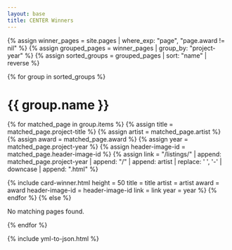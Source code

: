 ```yaml
---
layout: base
title: CENTER Winners
---
```


{% assign winner_pages = site.pages | where_exp: "page", "page.award != nil" %}
{% assign grouped_pages = winner_pages | group_by: "project-year" %}
{% assign sorted_groups = grouped_pages | sort: "name" | reverse %}

{% for group in sorted_groups %}
<h1>{{ group.name }}</h1> <!-- Year as a large heading -->

{% for matched_page in group.items %}
  {% assign title = matched_page.project-title %}
  {% assign artist = matched_page.artist %}
  {% assign award = matched_page.award %}
  {% assign year = matched_page.project-year %}
  {% assign header-image-id = matched_page.header-image-id %}
  {% assign link = "/listings/" | append: matched_page.project-year | append: "/" | append: artist | replace: ' ', '-' | downcase  | append: ".html" %} 

  {% include card-winner.html
    height = 50
    title = title
    artist = artist
    award = award
    header-image-id = header-image-id
    link = link
    year = year
  %}
{% endfor %}
{% else %}
  <p>No matching pages found.</p>
{% endfor %}

{% include yml-to-json.html %}